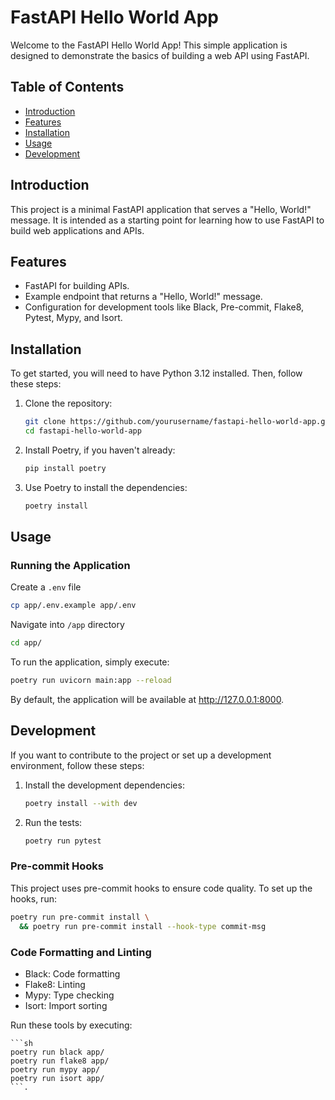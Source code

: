 # FastAPI Hello World App

Welcome to the FastAPI Hello World App! This simple application is designed to demonstrate the basics of building a web API using FastAPI.

## Table of Contents

- [Introduction](#introduction)
- [Features](#features)
- [Installation](#installation)
- [Usage](#usage)
- [Development](#development)

## Introduction

This project is a minimal FastAPI application that serves a "Hello, World!" message. It is intended as a starting point for learning how to use FastAPI to build web applications and APIs.

## Features

- FastAPI for building APIs.
- Example endpoint that returns a "Hello, World!" message.
- Configuration for development tools like Black, Pre-commit, Flake8, Pytest, Mypy, and Isort.

## Installation

To get started, you will need to have Python 3.12 installed. Then, follow these steps:

1. Clone the repository:
   ```sh
   git clone https://github.com/yourusername/fastapi-hello-world-app.git
   cd fastapi-hello-world-app

2. Install Poetry, if you haven't already:
    ```sh
    pip install poetry
    ```

3. Use Poetry to install the dependencies:
    ```sh
   poetry install
   ```

## Usage

### Running the Application
Create a `.env` file
```sh
cp app/.env.example app/.env
```

Navigate into `/app` directory
```sh
cd app/
```

To run the application, simply execute:

```sh
poetry run uvicorn main:app --reload
```
By default, the application will be available at http://127.0.0.1:8000.


## Development
If you want to contribute to the project or set up a development environment, follow these steps:

1. Install the development dependencies:
    ```sh
    poetry install --with dev
    ```

2. Run the tests:
    ```sh
    poetry run pytest
    ```

### Pre-commit Hooks
This project uses pre-commit hooks to ensure code quality. To set up the hooks, run:

```sh
poetry run pre-commit install \
  && poetry run pre-commit install --hook-type commit-msg
```

### Code Formatting and Linting
- Black: Code formatting
- Flake8: Linting
- Mypy: Type checking
- Isort: Import sorting

Run these tools by executing:

    ```sh
    poetry run black app/
    poetry run flake8 app/
    poetry run mypy app/
    poetry run isort app/
    ```.
